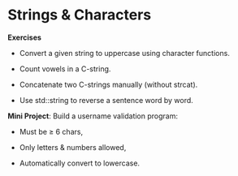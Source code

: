 # **Strings & Characters**

**Exercises**

* Convert a given string to uppercase using character functions.

* Count vowels in a C-string.

* Concatenate two C-strings manually (without strcat).


* Use std::string to reverse a sentence word by word.

**Mini Project**: 
Build a username validation program:

* Must be ≥ 6 chars,

* Only letters & numbers allowed,

* Automatically convert to lowercase.